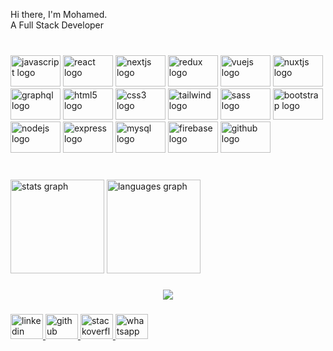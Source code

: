 <p align="left">Hi there, I'm Mohamed.<br>A Full Stack Developer</p>

###

<br clear="both">

<div align="left">
  <img src="https://cdn.jsdelivr.net/gh/devicons/devicon/icons/javascript/javascript-original.svg" height="50" width="80" alt="javascript logo"  />
  <img src="https://cdn.jsdelivr.net/gh/devicons/devicon/icons/react/react-original.svg" height="50" width="80" alt="react logo"  />
  <img src="https://cdn.jsdelivr.net/gh/devicons/devicon/icons/nextjs/nextjs-original.svg" height="50" width="80" alt="nextjs logo"  />
  <img src="https://cdn.jsdelivr.net/gh/devicons/devicon/icons/redux/redux-original.svg" height="50" width="80" alt="redux logo"  />
  <img src="https://cdn.jsdelivr.net/gh/devicons/devicon/icons/vuejs/vuejs-original.svg" height="50" width="80" alt="vuejs logo"  />
  <img src="https://cdn.jsdelivr.net/gh/devicons/devicon/icons/nuxtjs/nuxtjs-original.svg" height="50" width="80" alt="nuxtjs logo"  />
  <img src="https://cdn.jsdelivr.net/gh/devicons/devicon/icons/graphql/graphql-plain.svg" height="50" width="80" alt="graphql logo"  />
  <img src="https://cdn.jsdelivr.net/gh/devicons/devicon/icons/html5/html5-original.svg" height="50" width="80" alt="html5 logo"  />
  <img src="https://cdn.jsdelivr.net/gh/devicons/devicon/icons/css3/css3-original.svg" height="50" width="80" alt="css3 logo"  />
  <img src="https://cdn.jsdelivr.net/gh/devicons/devicon/icons/tailwindcss/tailwindcss-plain.svg" height="50" width="80" alt="tailwind logo"  />
  <img src="https://cdn.jsdelivr.net/gh/devicons/devicon/icons/sass/sass-original.svg" height="50" width="80" alt="sass logo"  />
  <img src="https://cdn.jsdelivr.net/gh/devicons/devicon/icons/bootstrap/bootstrap-original.svg" height="50" width="80" alt="bootstrap logo"  />
  <img src="https://cdn.jsdelivr.net/gh/devicons/devicon/icons/nodejs/nodejs-original.svg" height="50" width="80" alt="nodejs logo"  />
  <img src="https://cdn.jsdelivr.net/gh/devicons/devicon/icons/express/express-original.svg" height="50" width="80" alt="express logo"  />
  <img src="https://cdn.jsdelivr.net/gh/devicons/devicon/icons/mysql/mysql-original.svg" height="50" width="80" alt="mysql logo"  />
  <img src="https://cdn.jsdelivr.net/gh/devicons/devicon/icons/firebase/firebase-plain.svg" height="50" width="80" alt="firebase logo"  />
  <img src="https://cdn.jsdelivr.net/gh/devicons/devicon/icons/github/github-original.svg" height="50" width="80" alt="github logo"  />
</div>

###

<br clear="both">

<div align="left">
  <img src="https://github-readme-stats.vercel.app/api?hide_title=false&hide_rank=false&show_icons=true&include_all_commits=false&count_private=true&disable_animations=false&theme=radical&locale=en&hide_border=false&username=simo-ce" height="150" alt="stats graph"  />
  <img src="https://github-readme-stats.vercel.app/api/top-langs?locale=en&hide_title=false&layout=compact&card_width=320&langs_count=6&theme=radical&hide_border=false&username=simo-ce" height="150" alt="languages graph"  />
</div>

###

<div align="center">
  <img src="https://profile-counter.glitch.me/sime-ce/count.svg?"  />
</div>

###

<div align="left">
  <a href="https://www.linkedin.com/in/mohamed-ait-ouahmane-159584198">
    <img src="https://raw.githubusercontent.com/maurodesouza/profile-readme-generator/master/src/assets/icons/social/linkedin/default.svg" width="52" height="40" alt="linkedin logo"  />
  </a>
  <a href="https://github.com/Simo-CE">
    <img src="https://raw.githubusercontent.com/maurodesouza/profile-readme-generator/master/src/assets/icons/social/discord/default.svg" width="52" height="40" alt="github logo"  />
  </a>
  <a href="https://stackoverflow.com/users/13158299/mr-smiley">
    <img src="https://raw.githubusercontent.com/maurodesouza/profile-readme-generator/master/src/assets/icons/social/stackoverflow/default.svg" width="52" height="40" alt="stackoverflow logo"  />
  </a>
  </a>
  <a href="https://wa.me/+212643208333">
    <img src="https://raw.githubusercontent.com/maurodesouza/profile-readme-generator/master/src/assets/icons/social/whatsapp/default.svg" width="52" height="40" alt="whatsapp logo"  />
  </a>
</div>

###
